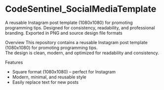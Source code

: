 # CodeSentinel_SocialMediaTemplate
A reusable Instagram post template (1080x1080) for promoting programming tips. Designed for consistency, readability, and professional branding. Exported in PNG and source design file formats

Overview
This repository contains a reusable Instagram post template (1080x1080) for promoting programming tips.  
The design is clean, modern, and optimized for readability and consistency.  

Features
- Square format (1080x1080) – perfect for Instagram
- Modern, minimal, and reusable style
- Easily replace text for new posts

